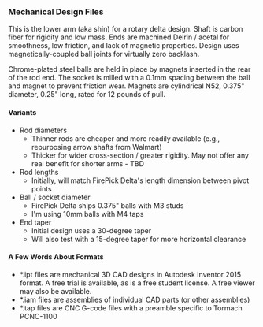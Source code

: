 ### Mechanical Design Files

This is the lower arm (aka shin) for a rotary delta design.
Shaft is carbon fiber for rigidity and low mass.
Ends are machined Delrin / acetal for smoothness, low friction, and lack of magnetic properties.
Design uses magnetically-coupled ball joints for virtually zero backlash.

Chrome-plated steel balls are held in place by magnets inserted in the rear of the rod end.
The socket is milled with a 0.1mm spacing between the ball and magnet to prevent friction wear.
Magnets are cylindrical N52, 0.375" diameter, 0.25" long, rated for 12 pounds of pull.

#### Variants
* Rod diameters
  * Thinner rods are cheaper and more readily available (e.g., repurposing arrow shafts from Walmart)
  * Thicker for wider cross-section / greater rigidity.  May not offer any real benefit for shorter arms - TBD
* Rod lengths
  * Initially, will match FirePick Delta's length dimension between pivot points
* Ball / socket diameter
  * FirePick Delta ships 0.375" balls with M3 studs
  * I'm using 10mm balls with M4 taps
* End taper
  * Initial design uses a 30-degree taper
  * Will also test with a 15-degree taper for more horizontal clearance

#### A Few Words About Formats

* *.ipt files are mechanical 3D CAD designs in Autodesk Inventor 2015 format.  A free trial is available, as is a free student license.  A free viewer may also be available.
* *.iam files are assemblies of individual CAD parts (or other assemblies)
* *.tap files are CNC G-code files with a preamble specific to Tormach PCNC-1100
